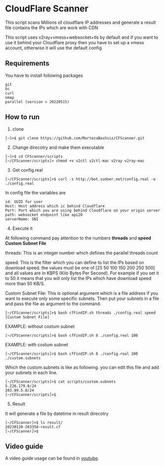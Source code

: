 # CloudFlare Scanner
This script scans Millions of cloudflare IP addresses and generate a result file contains the IPs which are work with CDN

This script uses v2ray+vmess+websocket+tls by default and if you want to use it behind your Cloudflare proxy then you have to set up a vmess account, otherwise it will use the default config

## Requirements
You have to install following packages
```
git
bc
curl
nmap
parallel (version > 20220515)
```

## How to run
1. clone

```shell
[~]>$ git clone https://github.com/MortezaBashsiz/CFScanner.git
```

2. Change direcotry and make them executable

```shell
[~]>$ cd CFScanner/scripts
[~/CFScanner/scripts]> chmod +x v2ctl v2ctl-mac v2ray v2ray-mac
```

3. Get config.real

```shell
[~/CFScanner/scripts]>$ curl -s http://bot.sudoer.net/config.real -o ./config.real
```

In config file the variables are
```shell
id: UUID for user
Host: Host address which ic behind Cloudflare
Port: Port which you are using behind Cloudflare on your origin server
path: websocket endpoint like api20
serverName: SNI
```

4. Execute it



At following command pay attention to the numbers **threads** and **speed** **Custom Subnet File**

threads: This is an integer number which defines the parallel threads count

speed: This is the filter which you can define to list the IPs based on download speed. the values must be one of [25 50 100 150 200 250 500] and all values are in KBPS (Kilo Bytes Per Second). For example if you set it to 50 it means that you will only list the IPs which have download speed more than 50 KB/S.

Custom Subnet File: This is optional argument which is a file address if you want to execute only some specific subnets. Then put your subnets in a file and pass the file as argument to the command.

```shell
[~/CFScanner/scripts]>$ bash cfFindIP.sh threads ./config.real speed [Custom Subnet File]
```

EXAMPLE: without costum subnet

```shell
[~/CFScanner/scripts]>$ bash cfFindIP.sh 8 ./config.real 100
```

EXAMPLE: with costum subnet

```shell
[~/CFScanner/scripts]>$ bash cfFindIP.sh 8 ./config.real 100 ./custom.subnets
```

Which the custom.subnets is like as following. you can edit this file and add your subnets in each line.

```shell
[~/CFScanner/scripts]>$ cat scripts/custom.subnets 
5.226.179.0/24
203.89.5.0/24
[~/CFScanner/scripts]>$
```

5. Result

It will generate a file by datetime in result direcotry

```shell
[~/CFScanner]>$ ls result/
20230120-203358-result.cf
[~/CFScanner]>$
```

## Video guide
A video guide usage can be found in [youtube](https://youtu.be/BKLRAHolhvM "youtube").
